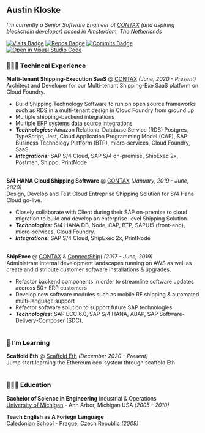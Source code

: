 ## Austin Kloske

_I'm currently a Senior Software Engineer at [CONTAX](https://www.contax.com/) (and aspiring blockchain developer) based in Amsterdam, The Netherlands_ <br>

[![Visits Badge](https://badges.pufler.dev/visits/austinkloske22/austinkloske22)](https://badges.pufler.dev)
[![Repos Badge](https://badges.pufler.dev/repos/austinkloske22)](https://badges.pufler.dev)
[![Commits Badge](https://badges.pufler.dev/commits/monthly/austinkloske22)](https://badges.pufler.dev)
[![Open in Visual Studio Code](https://open.vscode.dev/badges/open-in-vscode.svg)](https://open.vscode.dev/austinkloske22/austinkloske22)

### 👩🏼‍💻 Techincal Experience

**Multi-tenant Shipping-Execution SaaS** @ [CONTAX](https://www.contax.com/) _(June, 2020  - Present)_ <br>
Architect and Developer for our Multi-tenant Shipping-Exe SaaS platform on Cloud Foundry. 
  - Build Shipping Technology Software to run on open source frameworks such as RDS in a multi-tenant design in Cloud Foundry from ground up
  - Multiple shipping-backend integrations
  - Multiple ERP systems data source integrations
  - **_Technologies:_** Amazon Relational Database Service (RDS) Postgres, TypeScript, Jest, Cloud Application Programming Model (CAP), SAP Business Technology Platform (BTP), micro-services, Cloud Foundry, SaaS.
  - **_Integrations:_** SAP S/4 Cloud, SAP S/4 on-premise, ShipExec 2x, Postmen, Shippo, PrintNode 
<br><br>

**S/4 HANA Cloud Shipping Software** @ [CONTAX](https://www.contax.com/) _(January, 2019 - June, 2020)_ <br>
Design, Develop and Test Cloud Entreprise Shipping Solution for S/4 Hana Cloud go-live. 
  - Closely collaborate with Client during their SAP on-premise to cloud migration to build and develop an enterprise-level Shipping Solution. 
  - **_Technologies:_** S/4 HANA DB, Node, CAP, BTP, SAPUI5 (front-end), micro-services, Cloud Foundry.
  - **_Integrations:_** SAP S/4 Cloud, ShipExec 2x, PrintNode 
<br><br>

**ShipExec** @ [CONTAX](https://www.contax.com/) & [ConnectShip](https://connectship.com/)( _(2017 - June, 2019)_ <br>
Administrate internal development landscapes running on AWS as well as create and distribute customer software installations & upgrades. 
  - Refactor backend components in order to streamline software updates accross 50+ ERP customers
  - Develop new software modules such as mobile RF shipping & automated multi-language support
  - Refactor software solution to support future SAP technologies.
  - **_Technologies:_** SAP ECC 6.0, SAP S/4 HANA, ABAP, SAP Software-Delivery-Composer (SDC).
<br><br>

### 🌱 I’m Learning

**Scaffold Eth** @ [Scaffold Eth](https://docs.scaffoldeth.io/scaffold-eth/) _(December 2020 - Present)_<br>
Jump start learning the Ethereum eco-system through scaffold Eth
<br><br>


### 👩🏼‍🎓 Education

**Bachelor of Science in Engineering** Industrial & Operations<br>
[University of Michigan](https://www.engin.umich.edu/) - Ann Arbor, Michigan USA _(2005 - 2010)_ <br>

**Teach English as A Foriegn Language**<br>
[Caledonian School](https://www.linkedin.com/company/caledonian-school/) - Prague, Czech Republic _(2009)_


<!--
**austinkloske22/austinkloske22** is a ✨ _special_ ✨ repository because its `README.md` (this file) appears on your GitHub profile.

Here are some ideas to get you started:

- 🔭 I’m currently working on ...
- 🌱 I’m currently learning ...
- 👯 I’m looking to collaborate on ...
- 🤔 I’m looking for help with ...
- 💬 Ask me about ...
- 📫 How to reach me: ...
- 😄 Pronouns: ...
- ⚡ Fun fact: ...
-->
